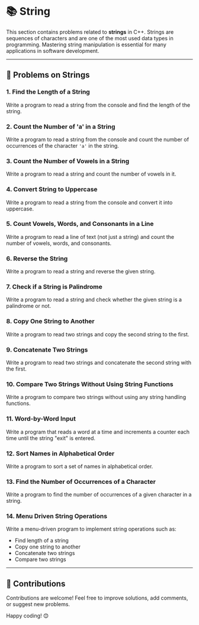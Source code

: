 # 📚 String

This section contains problems related to **strings** in C++. Strings are sequences of characters and are one of the most used data types in programming. Mastering string manipulation is essential for many applications in software development.

---

## 🚀 Problems on Strings

### 1. **Find the Length of a String**  
   Write a program to read a string from the console and find the length of the string.

### 2. **Count the Number of 'a' in a String**  
   Write a program to read a string from the console and count the number of occurrences of the character `'a'` in the string.

### 3. **Count the Number of Vowels in a String**  
   Write a program to read a string and count the number of vowels in it.

### 4. **Convert String to Uppercase**  
   Write a program to read a string from the console and convert it into uppercase.

### 5. **Count Vowels, Words, and Consonants in a Line**  
   Write a program to read a line of text (not just a string) and count the number of vowels, words, and consonants.

### 6. **Reverse the String**  
   Write a program to read a string and reverse the given string.

### 7. **Check if a String is Palindrome**  
   Write a program to read a string and check whether the given string is a palindrome or not.

### 8. **Copy One String to Another**  
   Write a program to read two strings and copy the second string to the first.

### 9. **Concatenate Two Strings**  
   Write a program to read two strings and concatenate the second string with the first.

### 10. **Compare Two Strings Without Using String Functions**  
   Write a program to compare two strings without using any string handling functions.

### 11. **Word-by-Word Input**  
   Write a program that reads a word at a time and increments a counter each time until the string "exit" is entered.

### 12. **Sort Names in Alphabetical Order**  
   Write a program to sort a set of names in alphabetical order.

### 13. **Find the Number of Occurrences of a Character**  
   Write a program to find the number of occurrences of a given character in a string.

### 14. **Menu Driven String Operations**  
   Write a menu-driven program to implement string operations such as:  
   - Find length of a string  
   - Copy one string to another  
   - Concatenate two strings  
   - Compare two strings  

---

## 🤝 Contributions

Contributions are welcome! Feel free to improve solutions, add comments, or suggest new problems.

Happy coding! 😊
